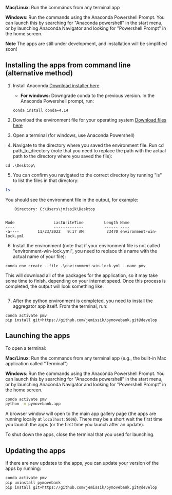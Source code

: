 **Mac/Linux**: Run the commands from any terminal app

**Windows**: Run the commands using the Anaconda Powershell Prompt. You can launch this by searching for "Anaconda powershell" in the start menu, or by launching Anaconda Navigator and looking for "Powershell Prompt" in the home screen.

**Note** The apps are still under development, and installation will be simplified soon!

## Installing the apps from command line (alternative method)

1. Install Anaconda [Download installer here](https://www.anaconda.com/products/distribution)
    - **For windows:** Downgrade conda to the previous version. In the Anaconda Powershell prompt, run:

    ```commandline
    conda install conda=4.14
    ```

2. Download the environment file for your operating system [Download files here](https://jemissik.github.io/pymovebank/apps/environment_files.html)

3. Open a terminal (for windows, use Anaconda Powershell)
4. Navigate to the directory where you saved the environment file. Run cd path_to_directory (note that you need to replace the path with the actual path to the directory where you saved the file):

```commandline
cd .\Desktop\
```

5. You can confirm you navigated to the correct directory by running "ls" to list the files in that directory:

```bash
ls
```
 You should see the environment file in the output, for example:
```commandline
    Directory: C:\Users\jmissik\Desktop


Mode                 LastWriteTime         Length Name
----                 -------------         ------ ----
-a----        11/23/2022   9:17 AM          23470 environment-win-lock.yml
```

6. Install the environment (note that if your environment file is not called "environment-win-lock.yml", you need to replace this name with the actual name of your file):
```commandline
conda env create --file .\environment-win-lock.yml --name pmv
```

This will download all of the packages for the application, so it may take some time to finish, depending on your internet speed. Once this process is completed, the output will look something like:
```commandline

```

7. After the python environment is completed, you need to install the aggregator app itself. From the terminal, run:

```commandline
conda activate pmv
pip install git+https://github.com/jemissik/pymovebank.git@develop
```


## Launching the apps

To open a terminal:

**Mac/Linux**: Run the commands from any terminal app (e.g., the built-in Mac application called "Terminal")

**Windows**: Run the commands using the Anaconda Powershell Prompt. You can launch this by searching for "Anaconda powershell" in the start menu, or by launching Anaconda Navigator and looking for "Powershell Prompt" in the home screen.

```bash
conda activate pmv
python -m pymovebank.app
```

A browser window will open to the main app gallery page (the apps are running locally at ``localhost:5006``). There may be a short wait the first time you launch the apps (or the first time you launch after an update).

To shut down the apps, close the terminal that you used for launching.


## Updating the apps

If there are new updates to the apps, you can update your version of the apps by running:

```bash
conda activate pmv
pip uninstall pymovebank
pip install git+https://github.com/jemissik/pymovebank.git@develop
```
